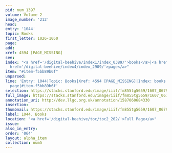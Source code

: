 ```yaml
---
pid: num_1397
volume: Volume 2
image_number: '212'
head:
entry: '1044'
topic: Books
first_letter: 1026-1050
page:
add:
xref: 4594 [PAGE_MISSING]
see:
index: "<a href='/digital-beehive/index1/index_0389/'>books</a>|<a href='/digital-beehive/index3/index_2230/'>leaf</a>|<a
  href='/digital-beehive/index4/index_2909/'>page</a>"
item: "#item-f5bb89b6f"
unparsed:
line: 'Entry: 1044|Topic: Books|Xref: 4594 [PAGE_MISSING]|Index: books|Index: leaf|Index:
  page|#item-f5bb89b6f'
selection: https://stacks.stanford.edu/image/iiif/fm855tg5659/1607_0679/912,3032,2737,1020/full/0/default.jpg
full_image: https://stacks.stanford.edu/image/iiif/fm855tg5659/1607_0679/full/full/0/default.jpg
annotation_uri: http://dev.llgc.org.uk/annotation/1587060684330
insertion:
thumbnail: https://stacks.stanford.edu/image/iiif/fm855tg5659/1607_0679/912,3032,600,180/250,/0/default.jpg
label: 1044. Books
location: "<a href='/digital-beehive/toc/toc2_202/'>Full Page</a>"
issue:
also_in_entry:
order: '064'
layout: alpha_item
collection: num5
---
```

